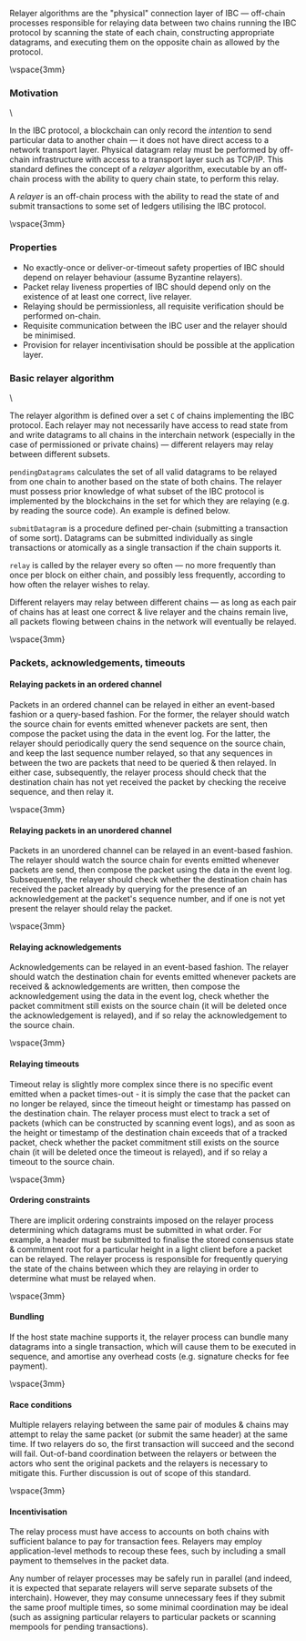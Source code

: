 Relayer algorithms are the "physical" connection layer of IBC — off-chain processes responsible for relaying data between two chains running the IBC protocol by scanning the state of each chain, constructing appropriate datagrams, and executing them on the opposite chain as allowed by the protocol.

\vspace{3mm}

### Motivation

\

In the IBC protocol, a blockchain can only record the *intention* to send particular data to another chain — it does not have direct access to a network transport layer. Physical datagram relay must be performed by off-chain infrastructure with access to a transport layer such as TCP/IP. This standard defines the concept of a *relayer* algorithm, executable by an off-chain process with the ability to query chain state, to perform this relay. 

A *relayer* is an off-chain process with the ability to read the state of and submit transactions to some set of ledgers utilising the IBC protocol.

\vspace{3mm}

### Properties

- No exactly-once or deliver-or-timeout safety properties of IBC should depend on relayer behaviour (assume Byzantine relayers).
- Packet relay liveness properties of IBC should depend only on the existence of at least one correct, live relayer.
- Relaying should be permissionless, all requisite verification should be performed on-chain.
- Requisite communication between the IBC user and the relayer should be minimised.
- Provision for relayer incentivisation should be possible at the application layer.

### Basic relayer algorithm

\

The relayer algorithm is defined over a set `C` of chains implementing the IBC protocol. Each relayer may not necessarily have access to read state from and write datagrams to all chains in the interchain network (especially in the case of permissioned or private chains) — different relayers may relay between different subsets.

`pendingDatagrams` calculates the set of all valid datagrams to be relayed from one chain to another based on the state of both chains. The relayer must possess prior knowledge of what subset of the IBC protocol is implemented by the blockchains in the set for which they are relaying (e.g. by reading the source code). An example is defined below.

`submitDatagram` is a procedure defined per-chain (submitting a transaction of some sort). Datagrams can be submitted individually as single transactions or atomically as a single transaction if the chain supports it.

`relay` is called by the relayer every so often — no more frequently than once per block on either chain, and possibly less frequently, according to how often the relayer wishes to relay.

Different relayers may relay between different chains — as long as each pair of chains has at least one correct & live relayer and the chains remain live, all packets flowing between chains in the network will eventually be relayed.

\vspace{3mm}

### Packets, acknowledgements, timeouts

#### Relaying packets in an ordered channel

Packets in an ordered channel can be relayed in either an event-based fashion or a query-based fashion.
For the former, the relayer should watch the source chain for events emitted whenever packets are sent,
then compose the packet using the data in the event log. For the latter, the relayer should periodically
query the send sequence on the source chain, and keep the last sequence number relayed, so that any sequences
in between the two are packets that need to be queried & then relayed. In either case, subsequently, the relayer process
should check that the destination chain has not yet received the packet by checking the receive sequence, and then relay it.

\vspace{3mm}

#### Relaying packets in an unordered channel

Packets in an unordered channel can be relayed in an event-based fashion.
The relayer should watch the source chain for events emitted whenever packets
are send, then compose the packet using the data in the event log. Subsequently,
the relayer should check whether the destination chain has received the packet
already by querying for the presence of an acknowledgement at the packet's sequence
number, and if one is not yet present the relayer should relay the packet.

\vspace{3mm}

#### Relaying acknowledgements

Acknowledgements can be relayed in an event-based fashion. The relayer should
watch the destination chain for events emitted whenever packets are received & acknowledgements
are written, then compose the acknowledgement using the data in the event log,
check whether the packet commitment still exists on the source chain (it will be
deleted once the acknowledgement is relayed), and if so relay the acknowledgement to
the source chain.

\vspace{3mm}

#### Relaying timeouts

Timeout relay is slightly more complex since there is no specific event emitted when
a packet times-out - it is simply the case that the packet can no longer be relayed,
since the timeout height or timestamp has passed on the destination chain. The relayer
process must elect to track a set of packets (which can be constructed by scanning event logs),
and as soon as the height or timestamp of the destination chain exceeds that of a tracked
packet, check whether the packet commitment still exists on the source chain (it will
be deleted once the timeout is relayed), and if so relay a timeout to the source chain.

\vspace{3mm}

#### Ordering constraints

There are implicit ordering constraints imposed on the relayer process determining which datagrams must be submitted in what order. For example, a header must be submitted to finalise the stored consensus state & commitment root for a particular height in a light client before a packet can be relayed. The relayer process is responsible for frequently querying the state of the chains between which they are relaying in order to determine what must be relayed when.

\vspace{3mm}

#### Bundling

If the host state machine supports it, the relayer process can bundle many datagrams into a single transaction, which will cause them to be executed in sequence, and amortise any overhead costs (e.g. signature checks for fee payment).

\vspace{3mm}

#### Race conditions

Multiple relayers relaying between the same pair of modules & chains may attempt to relay the same packet (or submit the same header) at the same time. If two relayers do so, the first transaction will succeed and the second will fail. Out-of-band coordination between the relayers or between the actors who sent the original packets and the relayers is necessary to mitigate this. Further discussion is out of scope of this standard.

\vspace{3mm}

#### Incentivisation

The relay process must have access to accounts on both chains with sufficient balance to pay for transaction fees. Relayers may employ application-level methods to recoup these fees, such by including a small payment to themselves in the packet data.

Any number of relayer processes may be safely run in parallel (and indeed, it is expected that separate relayers will serve separate subsets of the interchain). However, they may consume unnecessary fees if they submit the same proof multiple times, so some minimal coordination may be ideal (such as assigning particular relayers to particular packets or scanning mempools for pending transactions).
